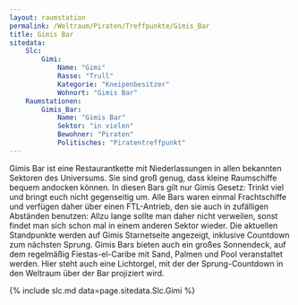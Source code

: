 ```yaml
---
layout: raumstation
permalink: /Weltraum/Piraten/Treffpunkte/Gimis_Bar
title: Gimis Bar
sitedata:
    Slc:
        Gimi:
            Name: "Gimi"
            Rasse: "Trull"
            Kategorie: "Kneipenbesitzer"
            Wohnort: "Gimis Bar"
    Raumstationen:
        Gimis_Bar:
            Name: "Gimis Bar"
            Sektor: "in vielen"
            Bewohner: "Piraten"
            Politisches: "Piratentreffpunkt"
---
```




Gimis Bar ist eine Restaurantkette mit Niederlassungen in allen bekannten Sektoren des Universums. Sie sind groß genug, dass kleine Raumschiffe bequem andocken können. In diesen Bars gilt nur Gimis Gesetz: Trinkt viel und bringt euch nicht gegenseitig um. Alle Bars waren einmal Frachtschiffe und verfügen daher über einen FTL-Antrieb, den sie auch in zufälligen Abständen benutzen: Allzu lange sollte man daher nicht verweilen, sonst findet man sich schon mal in einem anderen Sektor wieder. Die aktuellen Standpunkte werden auf Gimis Starnetseite angezeigt, inklusive Countdown zum nächsten Sprung. Gimis Bars bieten auch ein großes Sonnendeck, auf dem regelmäßig Fiestas-el-Caribe mit Sand, Palmen und Pool veranstaltet werden. Hier steht auch eine Lichtorgel, mit der der Sprung-Countdown in den Weltraum über der Bar projiziert wird.

{% include slc.md data=page.sitedata.Slc.Gimi %}
